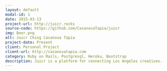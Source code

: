 ```yaml
---
layout: default
modal-id: 1
date: 2015-03-13
project-url: http://juicr.rocks
source-code: https://github.com/CasanovaTapia/juicr
img: Beer.png
alt: Juicr Ching Casanova Tapia
project-date: Present
client: Personal Project
client-url: http://casanovatapia.com
category: Ruby on Rails, Postgresql, Heroku, Bootstrap
description: Juicr is a platform for connecting Los Angeles creatives. Post a project and the talent you're looking for, or offer your professional service and join a project.
---
```

